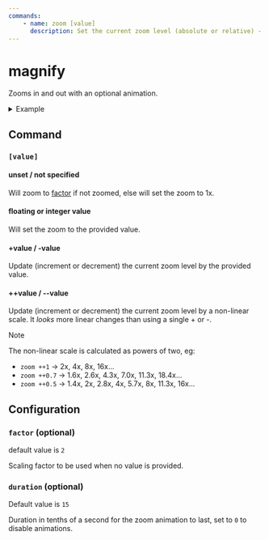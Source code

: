 ```yaml
---
commands:
    - name: zoom [value]
      description: Set the current zoom level (absolute or relative) - toggle zooming if no value is provided
---
```

# magnify

Zooms in and out with an optional animation.


<details>
    <summary>Example</summary>

```sh
pypr zoom  # sets zoom to `factor` (2 by default)
pypr zoom +1  # will set zoom to 3x
pypr zoom  # will set zoom to 1x
pypr zoom 1 # will (also) set zoom to 1x - effectively doing nothing
```

Sample `hyprland.conf`:

```sh
bind = $mainMod , Z, exec, pypr zoom ++0.5
bind = $mainMod SHIFT, Z, exec, pypr zoom
```

</details>

## Command

<CommandList :commands="$frontmatter.commands" />

### `[value]`

#### unset / not specified

Will zoom to [factor](#factor-optional) if not zoomed, else will set the zoom to 1x.

#### floating or integer value

Will set the zoom to the provided value.

#### +value / -value

Update (increment or decrement) the current zoom level by the provided value.

#### ++value / --value

Update (increment or decrement) the current zoom level by a non-linear scale.
It _looks_ more linear changes than using a single + or -.

> [!NOTE]
>
> The non-linear scale is calculated as powers of two, eg:
>
> - `zoom ++1` → 2x, 4x, 8x, 16x...
> - `zoom ++0.7` → 1.6x, 2.6x, 4.3x, 7.0x, 11.3x, 18.4x...
> - `zoom ++0.5` → 1.4x, 2x, 2.8x, 4x, 5.7x, 8x, 11.3x, 16x...

## Configuration

### `factor` (optional)

default value is `2`

Scaling factor to be used when no value is provided.

### `duration` (optional)

Default value is `15`

Duration in tenths of a second for the zoom animation to last, set to `0` to disable animations.
